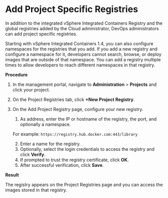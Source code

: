 # Add Project Specific Registries #

In addition to the integrated vSphere Integrated Containers Registry and the global registries added by the Cloud administrator, DevOps administrators can add project specific registries.

Starting with vSphere Integrated Containers 1.4, you can also configure namespaces for the registries that you add. If you add a new registry and configure a namespace for it, developers cannot search, browse, or deploy images that are outside of that namespace. You can add a registry multiple times to allow developers to reach different namespaces in that registry.    

**Procedure**

1. In the management portal, navigate to **Administration** > **Projects** and click your project.

2. On the Project Registries tab, click **+New Project Registry**.
3. On the Add Project Registry page, configure your new registry.
	1. As address, enter the IP or hostname of the registry, the port, and optionally a namespace.

	For example: `https://registry.hub.docker.com:443/library`

	2. Enter a name for the registry.
	3. Optionally, select the login credentials to access the registry and click **Verify**.
	4. If prompted to trust the registry certificate, click **OK**.
	5. After successful verification, click **Save**.


**Result**

The registry appears on the Project Registries page and you can access the images stored in that registry.
